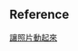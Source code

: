 

## Reference
[讓照片動起來](https://medium.com/ai-academy-taiwan/%E8%AE%93%E7%85%A7%E7%89%87%E5%8B%95%E8%B5%B7%E4%BE%86-69d055ac37ff)